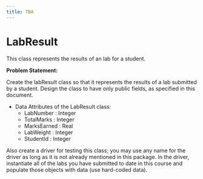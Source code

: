 ```yaml
---
title: TBA
---
```

# LabResult

This class represents the results of an lab for a student. 

**Problem Statement:**

Create the labResult class so that it represents the results of a lab submitted by a student. Design the class to have only public fields, as specified in this document. 

* Data Attributes of the LabResult class:
  * LabNumber : Integer
  * TotalMarks : Integer
  * MarksEarned : Real
  * LabWeight : Integer
  * StudentId : Integer

Also create a driver for testing this class; you may use any name for the driver as long as it is not already mentioned in this package. In the driver, instantiate all of the labs you have submitted to date in this course and populate those objects with data (use hard-coded data).
